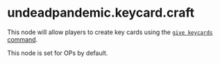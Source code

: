 # undeadpandemic.keycard.craft

This node will allow players to create key cards using the [`give keycards` command](../../commands/undeadpandemic/keycard.md).

This node is set for OPs by default.
